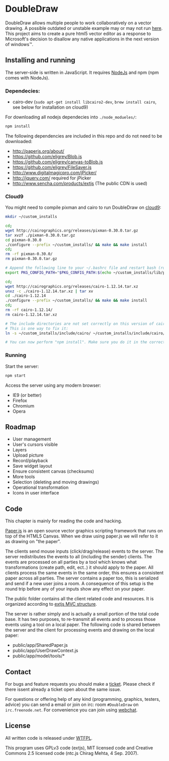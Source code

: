 DoubleDraw
=============

DoubleDraw allows multiple people to work collaboratively on a vector drawing. A possible outdated or unstable example may or may not run [here](http://dd.bennyjacobs.nl:5100/). This project aims to create a pure html5 vector editor as a response to Microsoft's decision to disallow any native applications in the next version of windows™.

<!-- Ok, that part about windows was a lie. heh heh. This project is aims to increase fun. -->

## Installing and running

The server-side is written in JavaScript. It requires [NodeJs](http://nodejs.org/) and npm (npm comes with NodeJs).

### Dependecies:

- cairo-dev (`sudo apt-get install libcairo2-dev`, `brew install cairo`, see below for installation on cloud9)

For downloading all nodejs dependecies into `./node_modueles/`:

```bash
npm install
```

The following dependencies are included in this repo and do not need to be downloaded:

- http://paperjs.org/about/
- https://github.com/eligrey/Blob.js
- https://github.com/eligrey/canvas-toBlob.js
- https://github.com/eligrey/FileSaver.js
- http://www.digitalmagicpro.com/jPicker/
- http://jquery.com/ required for jPicker
- http://www.sencha.com/products/extjs (The public CDN is used)

### Cloud9

You might need to compile pixman and cairo to run DoubleDraw on [cloud9](https://c9.io/):

```bash
mkdir ~/custom_installs

cd;
wget http://cairographics.org/releases/pixman-0.30.0.tar.gz
tar xvzf ./pixman-0.30.0.tar.gz
cd pixman-0.30.0
./configure --prefix ~/custom_installs/ && make && make install
cd;
rm -rf pixman-0.30.0/
rm pixman-0.30.0.tar.gz

# Append the following line to your ~/.bashrc file and restart bash (run 'exit').
export PKG_CONFIG_PATH="$PKG_CONFIG_PATH:$(echo ~/custom_installs/lib/pkgconfig)";

cd;
wget http://cairographics.org/releases/cairo-1.12.14.tar.xz
unxz -c ./cairo-1.12.14.tar.xz | tar xv
cd ./cairo-1.12.14
./configure --prefix ~/custom_installs/ && make && make install
cd;
rm -rf cairo-1.12.14/
rm cairo-1.12.14.tar.xz

# The include directories are not set correctly on this version of cairo.
# This is one way to fix it:
ln -s ~/custom_installs/include/cairo/ ~/custom_installs/include/cairo/cairo

# You can now perform "npm install". Make sure you do it in the correct directory.
```

### Running

Start the server:

```bash
npm start
```

Access the server using any modern browser:

- IE9 (or better)
- Firefox
- Chromium
- Opera

## Roadmap

- User management
- User's cursors visible
- Layers
- Upload picture
- Record/playback
- Save widget layout
- Ensure consistent canvas (checksums)
- More tools
- Selection (deleting and moving drawings)
- Operational transformation
- Icons in user interface

## Code

This chapter is mainly for reading the code and hacking.

[Paper.js](http://paperjs.org/about/) is an open source vector graphics scripting framework that runs on top of the HTML5 Canvas. When we draw using paper.js we will refer to it as drawing on "the paper".

The clients send mouse inputs (click/drag/release) events to the server. The server redistributes the events to all (including the sender) clients. The events are processed on all parties by a tool which knows what transformations (create path, edit, ect..) it should apply to the paper. All clients process the same events in the same order, this ensures a consistent paper across all parties. The server contains a paper too, this is serialized and send if a new user joins a room. A consequence of this setup is the round trip before any of your inputs show any effect on your paper.

The public folder contains all the client related code and resources. It is organized according to [extjs MVC structure](http://docs.sencha.com/extjs/#!/guide/application_architecture).

The server is rather simply and is actually a small portion of the total code base. It has two purposes, to re-transmit all events and to process those events using a tool on a local paper. The following code is shared between the server and the client for processing events and drawing on the local paper:

- public/app/SharedPaper.js
- public/app/UserDrawContext.js
- public/app/model/tools/*

## Contact

For bugs and feature requests you should make a [ticket](https://github.com/Benny-/DoubleDraw/issues). Please check if there issent already a ticket open about the same issue.

For questions or offering help of any kind (programming, graphics, testers, advice) you can send a email or join on irc: room `#DoubleDraw` on `irc.freenode.net`. For convenience you can join using [webchat](https://webchat.freenode.net/?channels=DoubleDraw).

## License

All written code is released under [WTFPL](http://www.wtfpl.net/).

This program uses GPLv3 code (extjs), MIT licensed code and Creative Commons 2.5 licensed code (ntc.js Chirag Mehta, 4 Sep. 2007).

